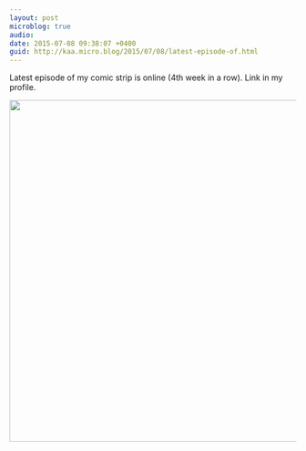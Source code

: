 ```yaml
---
layout: post
microblog: true
audio: 
date: 2015-07-08 09:38:07 +0400
guid: http://kaa.micro.blog/2015/07/08/latest-episode-of.html
---
```

Latest episode of my comic strip is online (4th week in a row). Link in my profile.

<img src="http://www.kaa.bz/uploads/2018/967f03489a.jpg" width="600" height="600" />
